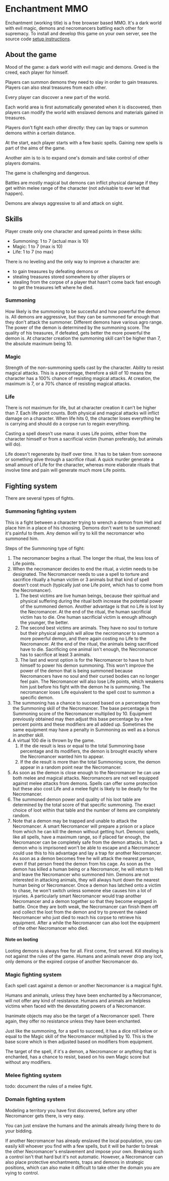 # Enchantment MMO

Enchantment (working title) is a free browser based MMO. It's a dark world with evil magic, demons and necromancers battling each other for supremacy. To install and develop this game on your own server, see the source code [setup instructions](README.md).

## About the game

Mood of the game: a dark world with evil magic and demons. Greed is the creed, each player for himself.

Players can summon demons they need to slay in order to gain treasures. Players can also steal treasures from each other.

Every player can discover a new part of the world.

Each world area is first automatically generated when it is discovered, then players can modify the world with enslaved demons and materials gained in treasures.

Players don't fight each other directly: they can lay traps or summon demons within a certain distance.

At the start, each player starts with a few basic spells. Gaining new spells is part of the aims of the game.

Another aim is to is to expand one's domain and take control of other players domains.

The game is challenging and dangerous.

Battles are mostly magical but demons can inflict physical damage if they get within melee range of the character (not advisable to ever let that happen).

Demons are always aggressive to all and attack on sight.


## Skills

Player create only one character and spread points in these skills:

* Summoning: 1 to 7 (actual max is 10)
* Magic: 1 to 7 (max is 10)
* Life: 1 to 7 (no max)

There is no leveling and the only way to improve a character are:

* to gain treasures by defeating demons or
* stealing treasures stored somewhere by other players or
* stealing from the corpse of a player that hasn't come back fast enough to get the treasures left where he died.

### Summoning

How likely is the summoning to be succesful and how powerful the demon is. All demons are aggressive, but they can be summoned far enough that they don't attack the summoner. Different demons have various agro range. The power of the demon is determined by the summoning score. The quality of his treasures, if defeated, gets better the more powerful the demon is. At character creation the summoning skill can't be higher than 7, the absolute maximum being 10.

### Magic

Strength of the non-summoning spells cast by the character. Ability to resist magical attacks. This is a percentage, therefore a skill of 10 means the character has a 100% chance of resisting magical attacks. At creation, the maximum is 7, or a 70% chance of resisting magical attacks.

### Life

There is not maximum for life, but at character creation it can't be higher than 7. Each life point counts. Both physical and magical attacks will inflict damage on a character. When life hits 0, the character loses everything he is carrying and should do a corpse run to regain everything.

Casting a spell doesn't use mana: it uses Life points, either from the character himself or from a sacrificial victim (human preferably, but animals will do).

Life doesn't regenerate by itself over time. It has to be taken from someone or something alive through a sacrifice ritual. A quick murder generate a small amount of Life for the character, whereas more elaborate rituals that involve time and pain will generate much more Life points.


## Fighting system

There are several types of fights.

### Summoning fighting system

This is a fight between a character trying to wrench a demon from Hell and place him in a place of his choosing. Demons don't want to be summoned: it's painful to them. Any demon will try to kill the necromancer who summoned him. 

Steps of the Summoning type of fight:

1. The necromancer begins a ritual. The longer the ritual, the less loss of Life points.
2. When the necromancer decides to end the ritual, a victim needs to be designated. The Necromancer needs to use a spell to torture and sacrifice ritually a human victim or 3 animals but that kind of spell doesn't cost much (typically just one Life point, which has to come from the Necromancer).
    1. The best victims are live human beings, because their spiritual and physical suffering during the ritual both increase the potential power of the summoned demon. Another advantage is that no Life is lost by the Necromancer. At the end of the ritual, the human sacrificial victim has to die. One human sacrificial victim is enough although the younger, the better.
    2. The second best victims are animals. They have no soul to torture but their physical anguish will allow the necromancer to summon a more powerful demon, and there again costing no Life to the Necromancer. At the end of the ritual, the animals being sacrificed have to die. Sacrificing one animal isn't enough, the Necromancer has to sacrifice at least 3 animals.
    3. The last and worst option is for the Necromancer to have to hurt himself to power his demon summoning. This won't improve the power of the demon that is being summoned because Necromancers have no soul and their cursed bodies can no longer feel pain. The Necromancer will also lose Life points, which weakens him just before his fight with the demon he is summoning. The necromancer loses Life equivalent to the spell cost to summon a specific demon.
3. The summoning has a chance to succeed based on a percentage from the Summoning skill of the Necromancer. The base percentage is the Summoning score of the Necromancer multiplied by 10. Equipment previously obtained may then adjust this base percentage by a few percent points and these modifiers are all added up. Sometimes the same equipment may have a penalty in Summoning as well as a bonus in another skill.
4. A virtual 100 die is thrown by the game. 
    1. If the die result is less or equal to the total Summoning base percentage and its modifiers, the demon is brought exactly where the Necromancer wanted him to appear.
    2. If the die result is more than the total Summoning score, the demon appear in a random point near the Necromancer.
5. As soon as the demon is close enough to the Necromancer he can use both melee and magical attacks. Necromancers are not well equipped against melee attacks from demons. Spells can offer some protection but these also cost Life and a melee fight is likely to be deadly for the Necromancer.
6. The summoned demon power and quality of his loot table are determined by the total score of that specific summoning. The exact choice of loot within that table and the number of items are completely random.
7. Note that a demon may be trapped and unable to attack the Necromancer. A smart Necromancer will prepare a prison or a place from which he can kill the demon without getting hurt. Demonic spells, like all spells, have a maximum range, so if placed far enough, the Necromancer can be completely safe from the demon attacks. In fact, a demon who is imprisoned won't be able to escape and a Necromancer could use this to his advantage and lay a trap for another Necromancer. As soon as a demon becomes free he will attack the nearest person, even if that person freed the demon from his cage. As soon as the demon has killed a human being or a Necromancer, he will return to Hell and leave the Necromancer who summoned him. Demons are not interested in attacking animals, they will always hunt down the nearest human being or Necromancer. Once a demon has latched onto a victim to chase, he won't switch unless someone else causes him a lot of injuries. A particularly smart Necromancer would trap another Necromancer and a demon together so that they become engaged in battle. Once they are both weak, the Necromancer can finish them off and collect the loot from the demon and try to prevent the naked Necromancer who just died to reach his corpse to retrieve his equipment. After a while the Necromancer can also loot the equipment of the other Necromancer who died. 


#### Note on looting

Looting demons is always free for all. First come, first served. Kill stealing is not against the rules of the game. Humans and animals never drop any loot, only demons or the expired corpse of another Necromancer do.


### Magic fighting system

Each spell cast against a demon or another Necromancer is a magical fight. 

Humans and animals, unless they have been enchanted by a Necromancer, will not offer any kind of resistance. Humans and animals are helpless victims when faced with the devastating powers of a Necromancer.

Inanimate objects may also be the target of a Necromancer spell. There again, they offer no resistance unless they have been enchanted.

Just like the summoning, for a spell to succeed, it has a dice roll below or equal to the Magic skill of the Necromancer multiplied by 10. This is the base score which is then adjusted based on modifiers from equipment.

The target of the spell, if it's a demon, a Necromancer or anything that is enchanted, has a chance to resist, based on his own Magic score but without any modifiers.

### Melee fighting system

 todo: document the rules of a melee fight.

### Domain fighting system

Modeling a territory you have first discovered, before any other Necromancer gets there, is very easy.

You can just enslave the humans and the animals already living there to do your bidding.

If another Necromancer has already enslaved the local population, you can easily kill whoever you find with a few spells, but it will be harder to break the other Necromancer's enslavement and impose your own. Breaking such a control isn't that hard but it's not automatic. However, a Necromancer can also place protective enchantments, traps and demons in strategic positions, which can also make it difficult to take other the domain you are vying to control.



